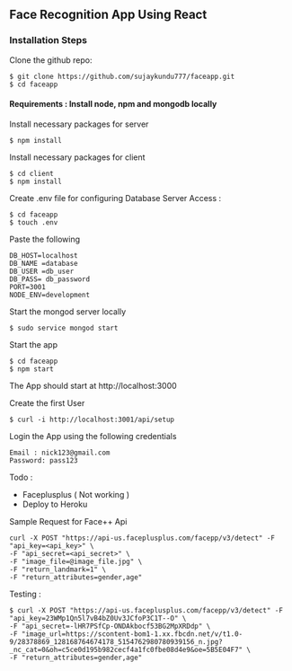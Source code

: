 ## Face Recognition App Using React

### Installation Steps 

Clone the github repo: 

```
$ git clone https://github.com/sujaykundu777/faceapp.git
$ cd faceapp
```

#### Requirements : Install node, npm and mongodb locally

Install necessary packages for server 

```
$ npm install 
```

Install necessary packages for client 

```
$ cd client 
$ npm install 
```

Create .env file for configuring Database Server Access :

```
$ cd faceapp
$ touch .env
```
Paste the following 

```
DB_HOST=localhost 
DB_NAME =database
DB_USER =db_user 
DB_PASS= db_password
PORT=3001
NODE_ENV=development
```

Start the mongod server locally  

```
$ sudo service mongod start
```

Start the app 

```
$ cd faceapp
$ npm start 
```
The App should start at http://localhost:3000 

Create the first User 

```
$ curl -i http://localhost:3001/api/setup
```

Login the App using the following credentials 
```
Email : nick123@gmail.com
Password: pass123
``` 


Todo : 
 - Faceplusplus ( Not working )
 - Deploy to Heroku 

Sample Request for Face++  Api 

```
curl -X POST "https://api-us.faceplusplus.com/facepp/v3/detect" -F "api_key=<api_key>" \
-F "api_secret=<api_secret>" \
-F "image_file=@image_file.jpg" \
-F "return_landmark=1" \
-F "return_attributes=gender,age"
```

Testing :

```
$ curl -X POST "https://api-us.faceplusplus.com/facepp/v3/detect" -F "api_key=23WMp1Qn5l7vB4bZ0Uv3JCfoP3C1T--O" \
-F "api_secret=-lHR7PSfCp-ONDAkbocf53BG2MpXRDdp" \
-F "image_url=https://scontent-bom1-1.xx.fbcdn.net/v/t1.0-9/28378869_128168764674178_5154762980780939156_n.jpg?_nc_cat=0&oh=c5ce0d195b982cecf4a1fc0fbe08d4e9&oe=5B5E04F7" \
-F "return_attributes=gender,age"
```





